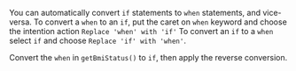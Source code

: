 

You can automatically convert `if` statements to `when` statements, and vice-versa.
To convert a `when` to an `if`, put the caret on `when` keyword and choose the intention action
<span class="control">`Replace 'when' with 'if'`</span>
To convert an `if` to a `when` select `if` and choose <span class="control">`Replace 'if' with 'when'`</span>.

Convert the `when` in `getBmiStatus()` to `if`, then apply the reverse conversion.
